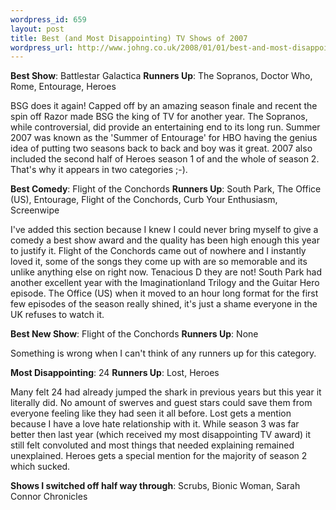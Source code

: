 ```yaml
--- 
wordpress_id: 659
layout: post
title: Best (and Most Disappointing) TV Shows of 2007
wordpress_url: http://www.johng.co.uk/2008/01/01/best-and-most-disappointing-tv-shows-of-2007/
---
```

**Best Show**: Battlestar Galactica
**Runners Up**: The Sopranos, Doctor Who, Rome, Entourage, Heroes

BSG does it again! Capped off by an amazing season finale and recent the spin off Razor made BSG the king of TV for another year. The Sopranos, while controversial, did provide an entertaining end to its long run. Summer 2007 was known as the 'Summer of Entourage' for HBO having the genius idea of putting two seasons back to back and boy was it great. 2007 also included the second half of Heroes season 1 of  and the whole of season 2. That's why it appears in two categories ;-).

**Best Comedy**: Flight of the Conchords
**Runners Up**: South Park, The Office (US), Entourage, Flight of the Conchords, Curb Your Enthusiasm, Screenwipe

I've added this section because I knew I could never bring myself to give a comedy a best show award and the quality has been high enough this year to justify it. Flight of the Conchords came out of nowhere and I instantly loved it, some of the songs they come up with are so memorable and its unlike anything else on right now. Tenacious D they are not! South Park had another excellent year with the Imaginationland Trilogy and the Guitar Hero episode. The Office (US) when it moved to an hour long format for the first few episodes of the season really shined, it's just a shame everyone in the UK refuses to watch it.

**Best New Show**: Flight of the Conchords
**Runners Up**: None

Something is wrong when I can't think of any runners up for this category.

**Most Disappointing**: 24
**Runners Up**: Lost, Heroes

Many felt 24 had already jumped the shark in previous years but this year it literally did. No amount of swerves and guest stars could save them from everyone feeling like they had seen it all before. Lost gets a mention because I have a love hate relationship with it. While season 3 was far better then last year (which received my most disappointing TV award) it still felt convoluted and most things that needed explaining remained unexplained. Heroes gets a special mention for the majority of season 2 which sucked.

**Shows I switched off half way through**: Scrubs, Bionic Woman,  Sarah Connor Chronicles
